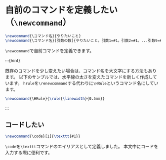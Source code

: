 # 自前のコマンドを定義したい（`\newcommand`）

```latex
\newcommand{\コマンド名}{やりたいこと}
\newcommand{\コマンド名}[引数の数]{やりたいこと。引数1=#1。引数2=#1。...引数9=#9。}
```

`\newcommand`で自前コマンドを定義できます。

:::{hint}

既存のコマンドを少し変えたい場合は、コマンド名を大文字にする方法もあります。
以下のサンプルでは、水平線の太さを変えたコマンドを新しく作成しています。
``hrule``を``\renewcommand``する代わりに``\HRule``というコマンド名にしています。

```latex
\newcommand{\HRule}{\rule{\linewidth}{0.5mm}}
```

:::

## コードしたい

```latex
\newcommand{\code}[1]{\texttt{#1}}
```

`\code`を`\texttt`コマンドのエイリアスとして定義しました。
本文中にコードを入力する際に便利です。
